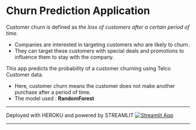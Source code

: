 # Churn Prediction Application
Customer churn is defined as *the loss of customers after a certain period of time*. 
- Companies are interested in targeting customers who are likely to churn. 
- They can target these customers with special deals and promotions to influence them to stay with the company.


This app predicts the probability of a customer churning using Telco Customer data.
- Here, customer churn means the customer does not make another purchase after a period of time.
- The model used : **RandomForest**

---

Deployed with HEROKU and powered by STREAMLIT
[![Streamlit App](https://static.streamlit.io/badges/streamlit_badge_black_white.svg)](https://antonio-cerone-churn-app.herokuapp.com/)

---

